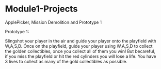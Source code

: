 # Module1-Projects
 ApplePicker, Mission Demolition and Prototype 1

Prototype 1:

Slingshot your player in the air and guide your player onto the playfield with W,A,S,D.  Once on the playfield, guide your player using W,A,S,D to collect the golden collectibles, once you collect all of them you win!  But becareful, if you miss the playfield or hit the red cylinders you will lose a life.  You have 3 lives to collect as many of the gold collectibles as possible.  